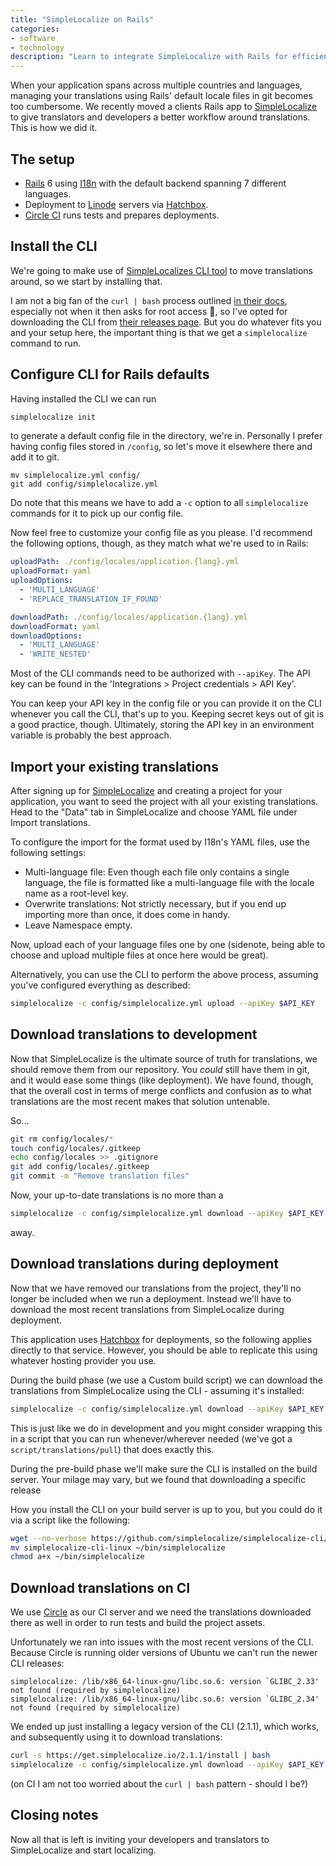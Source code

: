 ```yaml
---
title: "SimpleLocalize on Rails"
categories:
- software
- technology
description: "Learn to integrate SimpleLocalize with Rails for efficient translation management. Ideal for developers on multi-language Rails apps."
---
```


When your application spans across multiple countries and languages, managing your translations using Rails' default locale files in git becomes too cumbersome. We recently moved a clients Rails app to [SimpleLocalize](https://simplelocalize.io/?rid=MMsFDINJt5NS) to give translators and developers a better workflow around translations. This is how we did it.

<!--more-->

## The setup

* [Rails](https://rubyonrails.org) 6 using [I18n](https://guides.rubyonrails.org/i18n.html) with the default backend spanning 7 different languages.
* Deployment to [Linode](https://www.linode.com/lp/refer/?r=10d4761839ce04859fb9d81decae7fb5c7a69818) servers via [Hatchbox](https://www.hatchbox.io/).
* [Circle CI](https://circleci.com/) runs tests and prepares deployments.

## Install the CLI

We're going to make use of [SimpleLocalizes CLI tool](https://simplelocalize.io/docs/cli/get-started/) to move translations around, so we start by installing that.

I am not a big fan of the `curl | bash` process outlined [in their docs](https://simplelocalize.io/docs/cli/get-started/), especially not when it then asks for root access 😬, so I've opted for downloading the CLI from [their releases page](https://github.com/simplelocalize/simplelocalize-cli/releases). But you do whatever fits you and your setup here, the important thing is that we get a `simplelocalize` command to run.

## Configure CLI for Rails defaults

Having installed the CLI we can run

```bash
simplelocalize init
```

to generate a default config file in the directory, we're in. Personally I prefer having config files stored in `/config`, so let's move it elsewhere there and add it to git.

```
mv simplelocalize.yml config/
git add config/simplelocalize.yml
```

Do note that this means we have to add a `-c` option to all `simplelocalize` commands for it to pick up our config file.

Now feel free to customize your config file as you please. I'd recommend the following options, though, as they match what we're used to in Rails:

```yaml
uploadPath: ./config/locales/application.{lang}.yml
uploadFormat: yaml
uploadOptions:
  - 'MULTI_LANGUAGE'
  - 'REPLACE_TRANSLATION_IF_FOUND'

downloadPath: ./config/locales/application.{lang}.yml
downloadFormat: yaml
downloadOptions:
  - 'MULTI_LANGUAGE'
  - 'WRITE_NESTED'
```

Most of the CLI commands need to be authorized with `--apiKey`. The API key can be found in the 'Integrations > Project credentials > API Key'.

You can keep your API key in the config file or you can provide it on the CLI whenever you call the CLI, that's up to you. Keeping secret keys out of git is a good practice, though. Ultimately, storing the API key in an environment variable is probably the best approach.

## Import your existing translations

After signing up for [SimpleLocalize](https://simplelocalize.io/?rid=MMsFDINJt5NS) and creating a project for your application, you want to seed the project with all your existing translations. Head to the "Data" tab in SimpleLocalize and choose YAML file under Import translations.

To configure the import for the format used by I18n's YAML files, use the following settings:

- Multi-language file: Even though each file only contains a single language, the file is formatted like a multi-language file with the locale name as a root-level key.
- Overwrite translations: Not strictly necessary, but if you end up importing more than once, it does come in handy.
- Leave Namespace empty.

Now, upload each of your language files one by one (sidenote, being able to choose and upload multiple files at once here would be great).

Alternatively, you can use the CLI to perform the above process, assuming you've configured everything as described:

```bash
simplelocalize -c config/simplelocalize.yml upload --apiKey $API_KEY
```

## Download translations to development

Now that SimpleLocalize is the ultimate source of truth for translations, we should remove them from our repository. You _could_ still have them in git, and it would ease some things (like deployment). We have found, though, that the overall cost in terms of merge conflicts and confusion as to what translations are the most recent makes that solution untenable.

So...

```bash
git rm config/locales/*
touch config/locales/.gitkeep
echo config/locales >> .gitignore
git add config/locales/.gitkeep
git commit -m "Remove translation files"
```

Now, your up-to-date translations is no more than a

```bash
simplelocalize -c config/simplelocalize.yml download --apiKey $API_KEY
```

away.

## Download translations during deployment

Now that we have removed our translations from the project, they'll no longer be included when we run a deployment. Instead we'll have to download the most recent translations from SimpleLocalize during deployment.

This application uses [Hatchbox](https://www.hatchbox.io/) for deployments, so the following applies directly to that service. However, you should be able to replicate this using whatever hosting provider you use.

During the build phase (we use a Custom build script) we can download the translations from SimpleLocalize using the CLI - assuming it's installed:

```bash
simplelocalize -c config/simplelocalize.yml download --apiKey $API_KEY
```

This is just like we do in development and you might consider wrapping this in a script that you can run whenever/wherever needed (we've got a `script/translations/pull`) that does exactly this.

During the pre-build phase we'll make sure the CLI is installed on the build server. Your milage may vary, but we found that downloading a specific release

How you install the CLI on your build server is up to you, but you could do it via a script like the following:

```bash
wget --no-verbose https://github.com/simplelocalize/simplelocalize-cli/releases/download/2.6.0/simplelocalize-cli-linux
mv simplelocalize-cli-linux ~/bin/simplelocalize
chmod a+x ~/bin/simplelocalize
```

## Download translations on CI

We use [Circle](https://circleci.com/) as our CI server and we need the translations downloaded there as well in order to run tests and build the project assets.

Unfortunately we ran into issues with the most recent versions of the CLI. Because Circle is running older versions of Ubuntu we can't run the newer CLI releases:

    simplelocalize: /lib/x86_64-linux-gnu/libc.so.6: version `GLIBC_2.33' not found (required by simplelocalize)
    simplelocalize: /lib/x86_64-linux-gnu/libc.so.6: version `GLIBC_2.34' not found (required by simplelocalize)

We ended up just installing a legacy version of the CLI (2.1.1), which works, and subsequently using it to download translations:

```bash
curl -s https://get.simplelocalize.io/2.1.1/install | bash
simplelocalize -c config/simplelocalize.yml download --apiKey $API_KEY
```

(on CI I am not too worried about the `curl | bash` pattern - should I be?)

## Closing notes

Now all that is left is inviting your developers and translators to SimpleLocalize and start localizing.
